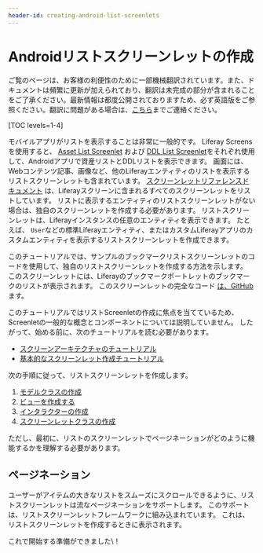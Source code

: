 ```yaml
---
header-id: creating-android-list-screenlets
---
```


# Androidリストスクリーンレットの作成

<p class="alert alert-info"><span class="wysiwyg-color-blue120">ご覧のページは、お客様の利便性のために一部機械翻訳されています。また、ドキュメントは頻繁に更新が加えられており、翻訳は未完成の部分が含まれることをご了承ください。最新情報は都度公開されておりますため、必ず英語版をご参照ください。翻訳に問題がある場合は、<a href="mailto:support-content-jp@liferay.com">こちら</a>までご連絡ください。</span></p>

[TOC levels=1-4]

モバイルアプリがリストを表示することは非常に一般的です。 Liferay Screensを使用すると、 [Asset List Screenlet](/docs/7-1/reference/-/knowledge_base/r/assetlistscreenlet-for-android) および [DDL List Screenlet](/docs/7-1/reference/-/knowledge_base/r/ddllistscreenlet-for-android)をそれぞれ使用して、Androidアプリで資産リストとDDLリストを表示できます。 画面には、Webコンテンツ記事、画像など、他のLiferayエンティティのリストを表示するリストスクリーンレットも含まれています。 [スクリーンレットリファレンスドキュメント](/docs/7-1/reference/-/knowledge_base/r/screenlets-in-liferay-screens-for-android) は、Liferayスクリーンに含まれるすべてのスクリーンレットをリストしています。 リストに表示するエンティティのリストスクリーンレットがない場合は、独自のスクリーンレットを作成する必要があります。 リストスクリーンレットは、Liferayインスタンスの任意のエンティティを表示できます。 たとえば、 `User`などの標準Liferayエンティティ、またはカスタムLiferayアプリのカスタムエンティティを表示するリストスクリーンレットを作成できます。

このチュートリアルでは、サンプルのブックマークリストスクリーンレットのコードを使用して、独自のリストスクリーンレットを作成する方法を示します。 このスクリーンレットには、Liferayのブックマークポートレットのブックマークのリストが表示されます。 このスクリーンレットの完全なコード [は、GitHub](https://github.com/liferay/liferay-screens/tree/master/android/samples/listbookmarkscreenlet)ます。

このチュートリアルではリストScreenletの作成に焦点を当てているため、Screenletの一般的な概念とコンポーネントについては説明していません。 したがって、始める前に、次のチュートリアルを読む必要があります。

  - [スクリーンアーキテクチャのチュートリアル](/docs/7-1/tutorials/-/knowledge_base/t/architecture-of-liferay-screens-for-android)
  - [基本的なスクリーンレット作成チュートリアル](/docs/7-1/tutorials/-/knowledge_base/t/creating-android-screenlets)

次の手順に従って、リストスクリーンレットを作成します。

1.  [モデルクラスの作成](/docs/7-1/tutorials/-/knowledge_base/t/creating-the-model-class)
2.  [ビューを作成する](/docs/7-1/tutorials/-/knowledge_base/t/creating-the-view)
3.  [インタラクターの作成](/docs/7-1/tutorials/-/knowledge_base/t/creating-the-interactor-0)
4.  [スクリーンレットクラスの作成](/docs/7-1/tutorials/-/knowledge_base/t/creating-the-screenlet-class-0)

ただし、最初に、リストのスクリーンレットでページネーションがどのように機能するかを理解する必要があります。

## ページネーション

ユーザーがアイテムの大きなリストをスムーズにスクロールできるように、リストスクリーンレットは流なページネーションをサポートします。 このサポートは、リストスクリーンレットフレームワークに組み込まれています。 これは、リストスクリーンレットを作成するときに表示されます。

これで開始する準備ができました\！
